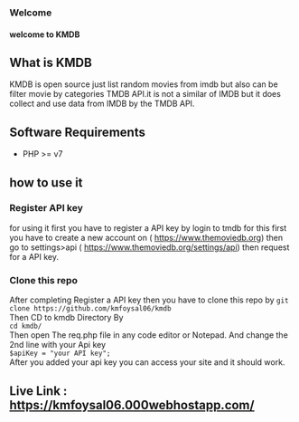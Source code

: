 ### Welcome

#### welcome to KMDB


## What is KMDB
KMDB is open source just list random movies from imdb but also can be filter movie by categories TMDB API.it is not a similar of IMDB but it does collect and use data from IMDB by the TMDB API.

## Software Requirements
* PHP >= v7 

## how to use it

### Register API key
for using it first you have to register a API key by login to tmdb
for this first you have to create a new account on ( https://www.themoviedb.org) then go to settings>api ( https://www.themoviedb.org/settings/api) then request for a API key.


### Clone this repo
After completing Register a API key then you have to clone this repo by
`git clone https://github.com/kmfoysal06/kmdb`   
Then CD to kmdb Directory By    
`cd kmdb/`     
Then open The req.php file in any code editor or Notepad. And change the 2nd line with your Api key    
`$apiKey = "your API key";`   
After you added your api key you can access your site and it should work.   


## Live Link :  https://kmfoysal06.000webhostapp.com/